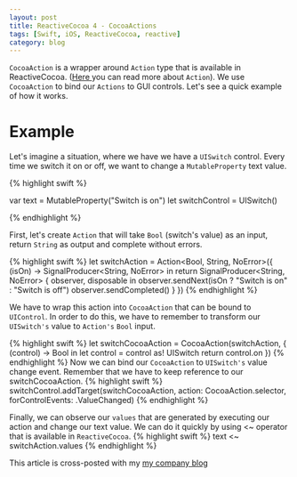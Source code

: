 ```yaml
---
layout: post
title: ReactiveCocoa 4 - CocoaActions
tags: [Swift, iOS, ReactiveCocoa, reactive]
category: blog
---
```


`CocoaAction` is a wrapper around `Action` type that is available in ReactiveCocoa. ([Here ](http://eluss.github.io/reactivecocoa-4-action/) you can read more about `Action`). We use `CocoaAction` to bind our `Actions` to GUI controls. Let's see a quick example of how it works.

Example
===
Let's imagine a situation, where we have we have a `UISwitch` control. Every time we switch it on or off, we want to change a `MutableProperty` text value.

{% highlight swift %}

var text = MutableProperty<String>("Switch is on")
let switchControl = UISwitch()

{% endhighlight %}

First, let's create `Action` that will take `Bool` (switch's value) as an input, return `String` as output and complete without errors.

{% highlight swift %}
let switchAction = Action<Bool, String, NoError>({ (isOn) -> SignalProducer<String, NoError> in
  return SignalProducer<String, NoError> { observer, disposable in
    observer.sendNext(isOn ? "Switch is on" : "Switch is off")
    observer.sendCompleted()
  }
})
{% endhighlight %}

We have to wrap this action into `CocoaAction` that can be bound to `UIControl`. In order to do this, we have to remember to transform our `UISwitch's` value to `Action's` `Bool` input.

{% highlight swift %}
let switchCocoaAction = CocoaAction(switchAction, { (control) -> Bool in
    let control = control as! UISwitch
    return control.on
})
{% endhighlight %}
Now we can bind our `CocoaAction` to `UISwitch's` value change event. Remember that we have to keep reference to our switchCocoaAction.
{% highlight swift %}
switchControl.addTarget(switchCocoaAction, action: CocoaAction.selector, forControlEvents: .ValueChanged)
{% endhighlight %}

Finally, we can observe our `values` that are generated by executing our action and change our text value. We can do it quickly by using <~ operator that is available in `ReactiveCocoa`.
{% highlight swift %}
text <~ switchAction.values
{% endhighlight %}

This article is cross-posted with my [my company blog](http://blog.brightinventions.pl/)
